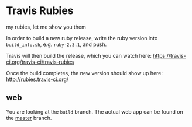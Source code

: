 # Travis Rubies

my rubies, let me show you them

In order to build a new ruby release, write the ruby version into `build_info.sh`,
e.g. `ruby-2.3.1`, and push.

Travis will then build the release, which you can watch here:
https://travis-ci.org/travis-ci/travis-rubies

Once the build completes, the new version should show up here:
http://rubies.travis-ci.org/

## web

You are looking at the `build` branch. The actual web app can be found on the [master](https://github.com/travis-ci/travis-rubies/tree/master) branch.

